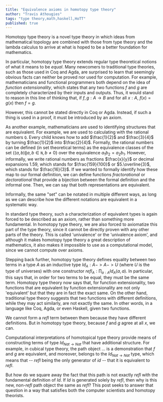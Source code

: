```yaml
---
title: "Equivalence axioms in homotopy type theory"
author: "Travis Athougies"
tags: "type theory,math,haskell,HoTT"
published: true
---
```


Homotopy type theory is a novel type theory in which ideas from
mathematical topology are combined with those from type theory and the
lambda calculus to arrive at what is hoped to be a better foundation
for mathematics.

In particular, homotopy type theory extends regular type theoretical
notions of what it means to be _equal_. Many newcomers to traditional
type theories, such as those used in Coq and Agda, are surprised to
learn that seemingly obvious facts can neither be proved nor used for
computation. For example, mathematicians and functional programmers
both depend on the idea of _function extensionality_, which states
that any two functions $f$ and $g$ are completely characterized by
their inputs and outputs. Thus, it would stand to reason in this line
of thinking that, if $f, g : A \rightarrow B$ and for all $x : A$,
$f(x) = g(x)$ then $f = g$.

However, this cannot be stated directly in Coq or Agda. Instead, if
such a thing is used in a proof, it must be introduced by an axiom.

As another example, mathematicians are used to identifying structures
that are equivalent. For example, we are used to calculating with the
rational numbers $\mathtt{Q}$. Every child knows how to add
$\frac{1}{2}$ and $\frac{3}{4}$ by turning $\frac{1}{2}$ into
$\frac{2}{4}$. Formally, the rational numbers can be defined (in set
theoretical terms) as the equivalence classes of the set $\{ (a, b) \|
a,b \in \mathtt{N}, b \neq 0 \}$ over the equivalence $a_{1}b_{2} =
a_{2}b_{1}$. However, informally, we write rational numbers as
fractions $\frac{x}{y}$ or decimal expansions $1.59$, which stands for
$\frac{159}{100}$ or $5.\overline{3}$, which stands for
$\frac{16}{3}$. If we wanted to formally identify how these map to our
formal definition, we can define functions $fractorational$ or
$dectorational$ that provide a bijection between the formal definition
and the informal one. Then, we can say that both representations are
equivalent.

Informally, the same "set" can be notated in multiple different ways,
as long as we can describe how the different notations are equivalent
in a systematic way.

In standard type theory, such a characterization of equivalent types
is again forced to be described as an axiom, rather than something
more fundamental. In homotopy type theory, we are also forced to
axiomatize this part of the type theory, since it cannot be directly
proven with any other parts of the theory. This is called 'univalence'
or the 'univalence axiom', and although it makes homotopy type theory
a great description of mathematics, it also makes it impossible to use
as a computational model, since we cannot compute over axioms.

Stepping back further, homotopy type theory defines equality between
two terms in a type $A$ as an inductive type $Id_A : A -> A -> U$
(where $U$ is the type of universes) with one constructor $refl_A :
\prod_{a : A} Id_A(a, a)$. In particular, this says that, in order for
two terms to be equal, they must be the same term. Homotopy type
theory now says that, for function extensionality, two functions that
are equivalent by function extensionality are not only 'equivalent'
but that they are in fact the exact same. On the other hand,
traditional type theory suggests that two functions with different
definitions, while they may act similarly, are not exactly the
same. In other words, in a language like Coq, Agda, or even Haskell,
given two functions.

<!-- TODO add f x = x + 0, g x = x -->

We cannot form a $refl$ term between them because they have different
definitions. But in homotopy type theory, because $f$ and $g$ agree at
all $x$, we can.

Computational interpretations of homotopical type theory provide means
of constructing terms of type $Id_{Nat \rightarrow Nat}$ that have
additional structure. For example, in cubical type theory, the path
object ... is a demonstration that $f$ and $g$ are equivalent, and
moreover, belongs to the $Id_{Nat \rightarrow Nat}$ type, which means
that -- $refl$ being the only generator of $id$ -- that it is
equivalent to $refl$.

But how do we square away the fact that this path is not exactly
$refl$ with the fundamental definition of $Id$. If $Id$ is generated
solely by $refl$, then why is this new, non-$refl$ path object the
same as $refl$? This post seeks to answer that question in a way that
satisfies both the computer scientists and homotopy theorists.
